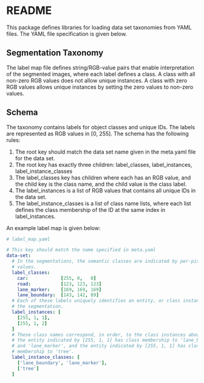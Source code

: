 # README #

This package defines libraries for loading data set taxonomies from YAML files.
The YAML file specification is given below.

## Segmentation Taxonomy ##

The label map file defines string/RGB-value pairs that enable interpretation of
the segmented images, where each label defines a class. A class with all
non-zero RGB values does not allow unique instances. A class with zero RGB
values allows unique instances by setting the zero values to non-zero values.

## Schema ##

The taxonomy contains labels for object classes and unique IDs. The labels are
represented as RGB values in [0, 255]. The schema has the following rules:

1. The root key should match the data set name given in the meta.yaml file for the data set.
1. The root key has exactly three children: label\_classes, label\_instances, label\_instance\_classes
1. The label\_classes key has children where each has an RGB value, and the child key is the class name, and the child value is the class label.
1. The label\_instances is a list of RGB values that contains all unique IDs in the data set.
1. The label\_instance\_classes is a list of class name lists, where each list defines the class membership of the ID at the same index in label\_instances.

An example label map is given below: 

```yaml
# label_map.yaml

# This key should match the name specified in meta.yaml
data-set:
  # In the segmentations, the semantic classes are indicated by per-pixel RGB
  # values.
  label_classes:
    car:            [255, 0,   0]
    road:           [123, 123, 123]
    lane_marker:    [169, 169, 169]
    lane_boundary:  [143, 142, 89]
  # Each of these labels uniquely identifies an entity, or class instance, in
  # the segmentation.
  label_instances: [
    [255, 1, 1],
    [255, 1, 2]
  ]
  # These class names correspond, in order, to the class instances above, e.g.,
  # the entity indicated by [255, 1, 1] has class membership to 'lane_boundary'
  # and 'lane_marker', and the entity indicated by [255, 1, 1] has class
  # membership to 'tree'.
  label_instance_classes: [
    ['lane_boundary', 'lane_marker'],
    ['tree']
  ]
```
